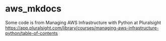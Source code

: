 # aws_mkdocs

Some code is from Managing AWS Infrastructure with Python at Pluralsight 
https://app.pluralsight.com/library/courses/managing-aws-infrastructure-python/table-of-contents

